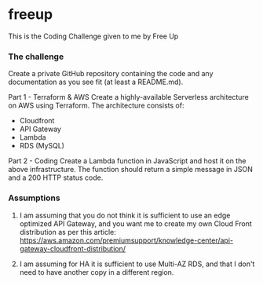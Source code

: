 # freeup

This is the Coding Challenge given to me by Free Up

### The challenge
Create a private GitHub repository containing the code and any documentation as you see fit (at least a README.md).

Part 1 - Terraform & AWS
Create a highly-available Serverless architecture on AWS using Terraform. The architecture consists of:
- Cloudfront
- API Gateway
- Lambda
- RDS (MySQL)

Part 2 - Coding
Create a Lambda function in JavaScript and host it on the above infrastructure. The function should return a simple message in JSON and a 200 HTTP status code.

### Assumptions
1. I am assuming that you do not think it is sufficient to use an edge optimized API Gateway, and you want me to create my own Cloud Front distribution as per this article: https://aws.amazon.com/premiumsupport/knowledge-center/api-gateway-cloudfront-distribution/

2. I am assuming for HA it is sufficient to use Multi-AZ RDS, and that I don't need to have another copy in a different region.

